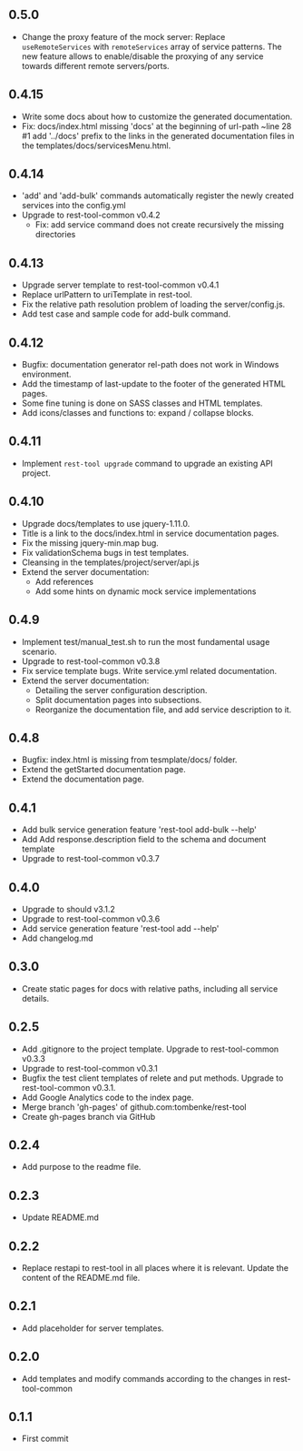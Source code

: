 ## 0.5.0

- Change the proxy feature of the mock server:
  Replace `useRemoteServices` with `remoteServices` array of service patterns.
  The new feature allows to enable/disable the proxying of any service towards
  different remote servers/ports.

## 0.4.15

- Write some docs about how to customize the generated documentation.
- Fix: docs/index.html missing 'docs' at the beginning of url-path ~line 28 #1
  add '../docs' prefix to the links in the generated documentation files in the
  templates/docs/servicesMenu.html.

## 0.4.14

- 'add' and 'add-bulk' commands automatically register the newly created services into the config.yml
- Upgrade to rest-tool-common v0.4.2
    - Fix: add service command does not create recursively the missing directories

## 0.4.13

- Upgrade server template to rest-tool-common v0.4.1
- Replace urlPattern to uriTemplate in rest-tool.
- Fix the relative path resolution problem of loading the server/config.js.
- Add test case and sample code for add-bulk command.

## 0.4.12

- Bugfix: documentation generator rel-path does not work in Windows environment.
- Add the timestamp of last-update to the footer of the generated HTML pages.
- Some fine tuning is done on SASS classes and HTML templates.
- Add icons/classes and functions to: expand / collapse blocks.

## 0.4.11
- Implement `rest-tool upgrade` command to upgrade an existing API project.

## 0.4.10
- Upgrade docs/templates to use jquery-1.11.0.
- Title is a link to the docs/index.html in service documentation pages.
- Fix the missing jquery-min.map bug.
- Fix validationSchema bugs in test templates.
- Cleansing in the templates/project/server/api.js
- Extend the server documentation:
    - Add references
    - Add some hints on dynamic mock service implementations

## 0.4.9
- Implement test/manual_test.sh to run the most fundamental usage scenario.
- Upgrade to rest-tool-common v0.3.8
- Fix service template bugs. Write service.yml related documentation.
- Extend the server documentation:
    - Detailing the server configuration description.
    - Split documentation pages into subsections.
    - Reorganize the documentation file, and add service description to it.

## 0.4.8
- Bugfix: index.html is missing from tesmplate/docs/ folder.
- Extend the getStarted documentation page.
- Extend the documentation page.

## 0.4.1
- Add bulk service generation feature 'rest-tool add-bulk --help'
- Add Add response.description field to the schema and document template
- Upgrade to rest-tool-common v0.3.7

## 0.4.0
- Upgrade to should v3.1.2
- Upgrade to rest-tool-common v0.3.6
- Add service generation feature 'rest-tool add --help'
- Add changelog.md

## 0.3.0
- Create static pages for docs with relative paths, including all service details.

## 0.2.5
- Add .gitignore to the project template. Upgrade to rest-tool-common v0.3.3
- Upgrade to rest-tool-common v0.3.1
- Bugfix the test client templates of relete and put methods. Upgrade to rest-tool-common v0.3.1.
- Add Google Analytics code to the index page.
- Merge branch 'gh-pages' of github.com:tombenke/rest-tool
- Create gh-pages branch via GitHub

## 0.2.4
- Add purpose to the readme file.

## 0.2.3
- Update README.md

## 0.2.2
- Replace restapi to rest-tool in all places where it is relevant. Update the content of the README.md file.

## 0.2.1
- Add placeholder for server templates.

## 0.2.0
- Add templates and modify commands according to the changes in rest-tool-common

## 0.1.1
- First commit
